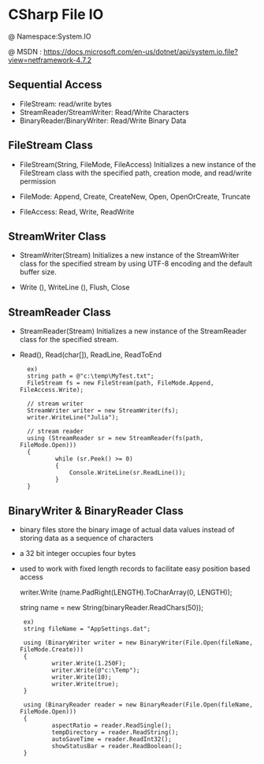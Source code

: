 # CSharp File IO 

@ Namespace:System.IO 

@ MSDN : https://docs.microsoft.com/en-us/dotnet/api/system.io.file?view=netframework-4.7.2

Sequential Access 
--------------

- FileStream: read/write bytes
- StreamReader/StreamWriter: Read/Write Characters
- BinaryReader/BinaryWriter: Read/Write Binary Data


FileStream Class
------------------------------------

- FileStream(String, FileMode, FileAccess) 
        Initializes a new instance of the FileStream class with the specified path, creation mode, and read/write permission
        
- FileMode: Append, Create, CreateNew, Open, OpenOrCreate, Truncate

- FileAccess: Read, Write, ReadWrite

        
StreamWriter Class 
------------------------------------

- StreamWriter(Stream) 
        Initializes a new instance of the StreamWriter class for the specified stream by using UTF-8 encoding and the default buffer size.
        
- Write (<all intrinsic types>), WriteLine (<all intrinsic types>), Flush, Close
        
        
StreamReader Class 
------------------------------------

- StreamReader(Stream) 
        Initializes a new instance of the StreamReader class for the specified stream.
  
- Read(), Read(char[]), ReadLine, ReadToEnd

        ex)
        string path = @"c:\temp\MyTest.txt";
        FileStream fs = new FileStream(path, FileMode.Append, FileAccess.Write);
        
        // stream writer
        StreamWriter writer = new StreamWriter(fs);
        writer.WriteLine("Julia");
        
        // stream reader
        using (StreamReader sr = new StreamReader(fs(path, FileMode.Open)))
        {
                while (sr.Peek() >= 0)
                {
                    Console.WriteLine(sr.ReadLine());
                }
        }

BinaryWriter & BinaryReader Class 
--------------------

- binary files store the binary image of actual data values instead of storing data as a sequence of characters

-  a 32 bit integer occupies four bytes 

-  used to work with fixed length records to facilitate easy position based access

   writer.Write (name.PadRight(LENGTH).ToCharArray(0, LENGTH)); 

   string name = new String(binaryReader.ReadChars(50));




        ex) 
        string fileName = "AppSettings.dat";

        using (BinaryWriter writer = new BinaryWriter(File.Open(fileName, FileMode.Create)))
        {
                writer.Write(1.250F);
                writer.Write(@"c:\Temp");
                writer.Write(10);
                writer.Write(true);
        }

        using (BinaryReader reader = new BinaryReader(File.Open(fileName, FileMode.Open)))
        {
                aspectRatio = reader.ReadSingle();
                tempDirectory = reader.ReadString();
                autoSaveTime = reader.ReadInt32();
                showStatusBar = reader.ReadBoolean();
        }
